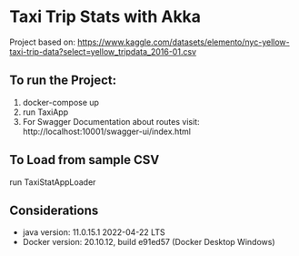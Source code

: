 
# Taxi Trip Stats with Akka

Project based on: https://www.kaggle.com/datasets/elemento/nyc-yellow-taxi-trip-data?select=yellow_tripdata_2016-01.csv  

## To run the Project:
  1) docker-compose up
  2) run TaxiApp
  3) For Swagger Documentation about routes visit: http://localhost:10001/swagger-ui/index.html  

## To Load from sample CSV
run TaxiStatAppLoader

## Considerations 
- java version:  11.0.15.1 2022-04-22 LTS 
- Docker version: 20.10.12, build e91ed57 (Docker Desktop Windows)




